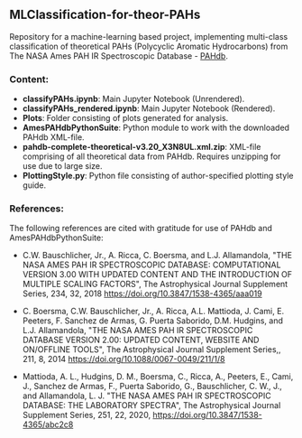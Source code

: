 ## MLClassification-for-theor-PAHs

Repository for a machine-learning based project, implementing multi-class classification of theoretical PAHs (Polycyclic Aromatic Hydrocarbons) from The NASA Ames PAH IR Spectroscopic Database - [PAHdb](https://www.astrochemistry.org/pahdb/theoretical/3.20/help/view).


### Content:

- **classifyPAHs.ipynb**: Main Jupyter Notebook (Unrendered).
- **classifyPAHs_rendered.ipynb**: Main Jupyter Notebook (Rendered).
- **Plots**: Folder consisting of plots generated for analysis. 
- **AmesPAHdbPythonSuite**: Python module to work with the downloaded PAHdb XML-file.
- **pahdb-complete-theoretical-v3.20_X3N8UL.xml.zip**: XML-file comprising of all theoretical data from PAHdb. Requires unzipping for use due to large size.
- **PlottingStyle.py**: Python file consisting of author-specified plotting style guide. 


### References:

The following references are cited with gratitude for use of PAHdb and AmesPAHdbPythonSuite:

- C.W. Bauschlicher, Jr., A. Ricca, C. Boersma, and L.J. Allamandola, "THE NASA AMES PAH IR SPECTROSCOPIC DATABASE: COMPUTATIONAL VERSION 3.00 WITH UPDATED CONTENT AND THE INTRODUCTION OF MULTIPLE SCALING FACTORS", The Astrophysical Journal Supplement Series, 234, 32, 2018 https://doi.org/10.3847/1538-4365/aaa019

- C. Boersma, C.W. Bauschlicher, Jr., A. Ricca, A.L. Mattioda, J. Cami, E. Peeters, F. Sanchez de Armas, G. Puerta Saborido, D.M. Hudgins, and L.J. Allamandola, "THE NASA AMES PAH IR SPECTROSCOPIC DATABASE VERSION 2.00: UPDATED CONTENT, WEBSITE AND ON/OFFLINE TOOLS", The Astrophysical Journal Supplement Series,, 211, 8, 2014 https://doi.org/10.1088/0067-0049/211/1/8

- Mattioda, A. L., Hudgins, D. M., Boersma, C., Ricca, A., Peeters, E., Cami, J., Sanchez de Armas, F., Puerta Saborido, G., Bauschlicher, C. W., J., and Allamandola, L. J. "THE NASA AMES PAH IR SPECTROSCOPIC DATABASE: THE LABORATORY SPECTRA", The Astrophysical Journal Supplement Series, 251, 22, 2020, https://doi.org/10.3847/1538-4365/abc2c8
